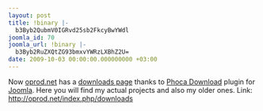 ```yaml
---
layout: post
title: !binary |-
  b3Byb2QubmV0IGRvd25sb2FkcyBwYWdl
joomla_id: 70
joomla_url: !binary |-
  b3Byb2RuZXQtZG93bmxvYWRzLXBhZ2U=
date: 2009-10-03 00:00:00.000000000 +03:00
---
```

<p>Now <a href="http://oprod.net/">oprod.net</a> has a <a href="http://oprod.net/index.php/downloads">downloads page</a> thanks to <a href="http://www.phoca.cz/phocadownload" target="_blank">Phoca Download</a> plugin for <a href="http://joomla.org/" target="_blank">Joomla</a>. Here you will find my actual projects and also my older ones.  Link: <a href="http://oprod.net/index.php/downloads">http://oprod.net/index.php/downloads</a></p>
